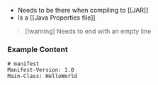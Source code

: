 - Needs to be there when compiling to [[JAR]]
- Is a [[Java Properties file]]

> [!warning] Needs to end with an empty line
### Example Content
```properties
# manifest
Manifest-Version: 1.0
Main-Class: HelloWorld

```


